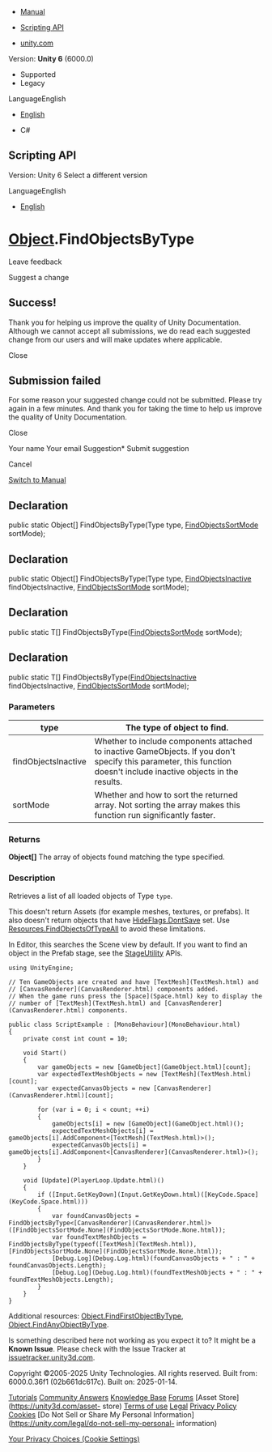 [ ]()

  * [Manual](../Manual/index.html)
  * [Scripting API](../ScriptReference/index.html)

  * [unity.com](https://unity.com/)

Version: **Unity 6** (6000.0)

  * Supported
  * Legacy

LanguageEnglish

  * [English]()

  * C#

[ ](https://docs.unity3d.com)

## Scripting API

Version: Unity 6 Select a different version

LanguageEnglish

  * [English]()

#  [Object](Object.html).FindObjectsByType

Leave feedback

Suggest a change

## Success!

Thank you for helping us improve the quality of Unity Documentation. Although
we cannot accept all submissions, we do read each suggested change from our
users and will make updates where applicable.

Close

## Submission failed

For some reason your suggested change could not be submitted. Please <a>try
again</a> in a few minutes. And thank you for taking the time to help us
improve the quality of Unity Documentation.

Close

Your name Your email Suggestion* Submit suggestion

Cancel

[Switch to Manual](../Manual/class-Object.html "Go to Object Component in the
Manual")

## Declaration

public static Object[] FindObjectsByType(Type type,
[FindObjectsSortMode](FindObjectsSortMode.html) sortMode);

## Declaration

public static Object[] FindObjectsByType(Type type,
[FindObjectsInactive](FindObjectsInactive.html) findObjectsInactive,
[FindObjectsSortMode](FindObjectsSortMode.html) sortMode);

## Declaration

public static T[]
FindObjectsByType([FindObjectsSortMode](FindObjectsSortMode.html) sortMode);

## Declaration

public static T[]
FindObjectsByType([FindObjectsInactive](FindObjectsInactive.html)
findObjectsInactive, [FindObjectsSortMode](FindObjectsSortMode.html)
sortMode);

### Parameters

type | The type of object to find.  
---|---  
findObjectsInactive | Whether to include components attached to inactive GameObjects. If you don't specify this parameter, this function doesn't include inactive objects in the results.  
sortMode | Whether and how to sort the returned array. Not sorting the array makes this function run significantly faster.  
  
### Returns

**Object[]** The array of objects found matching the type specified.

### Description

Retrieves a list of all loaded objects of Type `type`.

This doesn't return Assets (for example meshes, textures, or prefabs). It also
doesn't return objects that have [HideFlags.DontSave](HideFlags.DontSave.html)
set. Use [Resources.FindObjectsOfTypeAll](Resources.FindObjectsOfTypeAll.html)
to avoid these limitations.  
  
In Editor, this searches the Scene view by default. If you want to find an
object in the Prefab stage, see the
[StageUtility](SceneManagement.StageUtility.html) APIs.

    
    
    using UnityEngine;  
      
    // Ten GameObjects are created and have [TextMesh](TextMesh.html) and
    // [CanvasRenderer](CanvasRenderer.html) components added.
    // When the game runs press the [Space](Space.html) key to display the
    // number of [TextMesh](TextMesh.html) and [CanvasRenderer](CanvasRenderer.html) components.  
      
    public class ScriptExample : [MonoBehaviour](MonoBehaviour.html)
    {
        private const int count = 10;  
      
        void Start()
        {
            var gameObjects = new [GameObject](GameObject.html)[count];
            var expectedTextMeshObjects = new [TextMesh](TextMesh.html)[count];
            var expectedCanvasObjects = new [CanvasRenderer](CanvasRenderer.html)[count];  
      
            for (var i = 0; i < count; ++i)
            {
                gameObjects[i] = new [GameObject](GameObject.html)();
                expectedTextMeshObjects[i] = gameObjects[i].AddComponent<[TextMesh](TextMesh.html)>();
                expectedCanvasObjects[i] = gameObjects[i].AddComponent<[CanvasRenderer](CanvasRenderer.html)>();
            }
        }  
      
        void [Update](PlayerLoop.Update.html)()
        {
            if ([Input.GetKeyDown](Input.GetKeyDown.html)([KeyCode.Space](KeyCode.Space.html)))
            {
                var foundCanvasObjects = FindObjectsByType<[CanvasRenderer](CanvasRenderer.html)>([FindObjectsSortMode.None](FindObjectsSortMode.None.html));
                var foundTextMeshObjects = FindObjectsByType(typeof([TextMesh](TextMesh.html)), [FindObjectsSortMode.None](FindObjectsSortMode.None.html));
                [Debug.Log](Debug.Log.html)(foundCanvasObjects + " : " + foundCanvasObjects.Length);
                [Debug.Log](Debug.Log.html)(foundTextMeshObjects + " : " + foundTextMeshObjects.Length);
            }
        }
    }
    

Additional resources:
[Object.FindFirstObjectByType](Object.FindFirstObjectByType.html),
[Object.FindAnyObjectByType](Object.FindAnyObjectByType.html).

Is something described here not working as you expect it to? It might be a
**Known Issue**. Please check with the Issue Tracker at
[issuetracker.unity3d.com](https://issuetracker.unity3d.com).

Copyright ©2005-2025 Unity Technologies. All rights reserved. Built from:
6000.0.36f1 (02b661dc617c). Built on: 2025-01-14.

[Tutorials](https://unity3d.com/learn) [Community
Answers](https://answers.unity3d.com) [Knowledge
Base](https://support.unity3d.com/hc/en-us)
[Forums](https://forum.unity3d.com) [Asset Store](https://unity3d.com/asset-
store) [Terms of use](https://docs.unity3d.com/Manual/TermsOfUse.html)
[Legal](https://unity.com/legal) [Privacy
Policy](https://unity.com/legal/privacy-policy)
[Cookies](https://unity.com/legal/cookie-policy) [Do Not Sell or Share My
Personal Information](https://unity.com/legal/do-not-sell-my-personal-
information)

[Your Privacy Choices (Cookie Settings)](javascript:void\(0\);)

